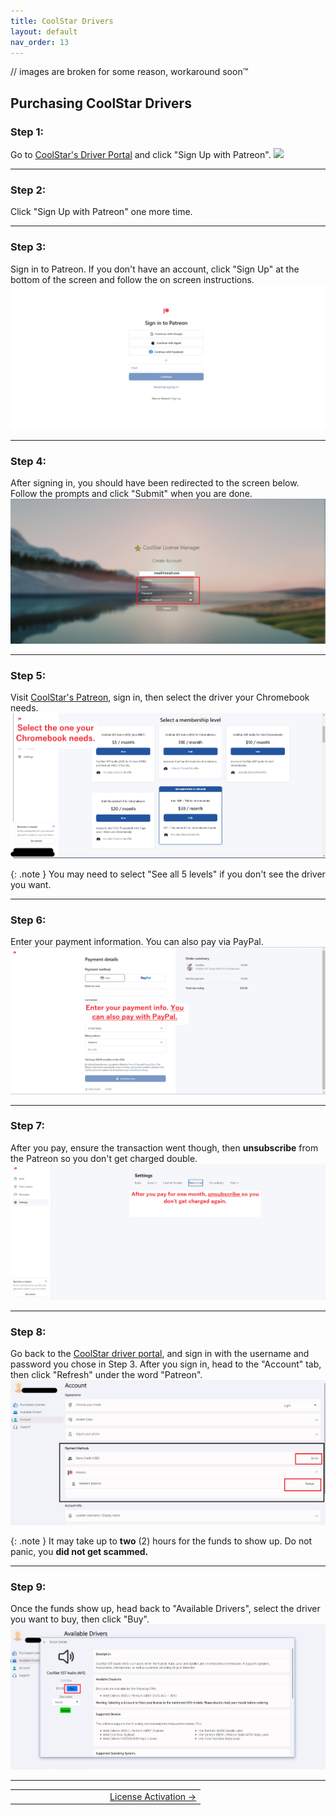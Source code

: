 ```yaml
---
title: CoolStar Drivers
layout: default
nav_order: 13
---
```


// images are broken for some reason, workaround soon:tm:

## Purchasing CoolStar Drivers

### Step 1:

Go to [CoolStar's Driver Portal](https://coolstar.org/chromebook/driverlicense/login.html) and click "Sign Up with Patreon".
<img src="https://github.com/meghan06/docs/blob/b2eff3f993960e0a1b6a6f7dad8fa140c8f1841d/docs/csdriver/step1.png">

--------

### Step 2:

Click "Sign Up with Patreon" one more time.
<img src="">

--------

### Step 3:

Sign in to Patreon. If you don't have an account, click "Sign Up" at the bottom of the screen and follow the on screen instructions. 
<img src="/docs/csdriver/step3.png">

--------

### Step 4:

After signing in, you should have been redirected to the screen below. Follow the prompts and click "Submit" when you are done.
<img src="/docs/csdriver/step4.png">

--------

### Step 5:

Visit [CoolStar's Patreon](https://www.patreon.com/coolstar), sign in, then select the driver your Chromebook needs.
<img src="/docs/csdriver/step5.png">

{: .note }
You may need to select "See all 5 levels" if you don't see the driver you want.

--------

### Step 6:

Enter your payment information. You can also pay via PayPal.
<img src="/docs/csdriver/step6.png">

--------

### Step 7:

After you pay, ensure the transaction went though, then **unsubscribe** from the Patreon so you don't get charged double.
<img src="/docs/csdriver/step7.png">

--------

### Step 8:

Go back to the [CoolStar driver portal](https://coolstar.org/chromebook/driverlicense/login.html), and sign in with the username and password you chose in Step 3. After you sign in, head to the "Account" tab, then click "Refresh" under the word "Patreon".
<img src="/docs/csdriver/step8.png">

{: .note }
It may take up to **two** (2) hours for the funds to show up. Do not panic, you **did not get scammed.**

--------

### Step 9:
Once the funds show up, head back to "Available Drivers", select the driver you want to buy, then click "Buy".
<img src="/docs/csdriver/step9.png">

--------

<table>
<td width="50%" style="text-align: right">
<a href="signedlicense.html">License Activation →</a> 
</td>
</table>
